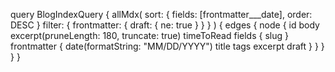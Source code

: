 

query BlogIndexQuery {
    allMdx(
      sort: { fields: [frontmatter___date], order: DESC }
      filter: { frontmatter: { draft: { ne: true } } }
    ) {
      edges {
        node {
          id
          body
          excerpt(pruneLength: 180, truncate: true)
          timeToRead
          fields {
            slug
          }
          frontmatter {
            date(formatString: "MM/DD/YYYY")
            title
            tags
            excerpt
            draft
          }
        }
      }
    }
  }